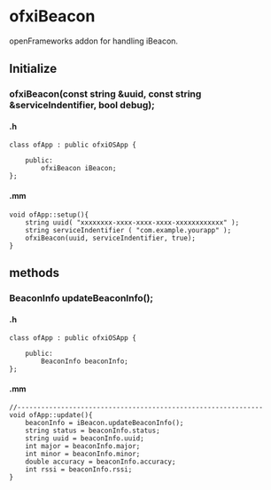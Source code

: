 ofxiBeacon
==========

openFrameworks addon for handling iBeacon.


## Initialize

### ofxiBeacon(const string &uuid, const string &serviceIndentifier, bool debug);

#### .h
```
class ofApp : public ofxiOSApp {

    public:
        ofxiBeacon iBeacon;
};
```


#### .mm
```
void ofApp::setup(){
    string uuid( "xxxxxxxx-xxxx-xxxx-xxxx-xxxxxxxxxxxx" );
    string serviceIndentifier ( "com.example.yourapp" );
    ofxiBeacon(uuid, serviceIndentifier, true);
}
```

## methods

### BeaconInfo updateBeaconInfo();

#### .h
```
class ofApp : public ofxiOSApp {

    public:
        BeaconInfo beaconInfo;
};
```

#### .mm
```
//--------------------------------------------------------------
void ofApp::update(){
    beaconInfo = iBeacon.updateBeaconInfo();
    string status = beaconInfo.status;
    string uuid = beaconInfo.uuid;
    int major = beaconInfo.major;
    int minor = beaconInfo.minor;
    double accuracy = beaconInfo.accuracy;
    int rssi = beaconInfo.rssi;
}
```
